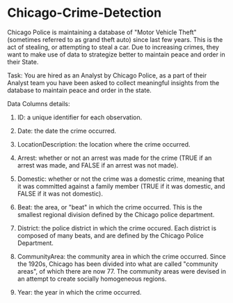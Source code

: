 # Chicago-Crime-Detection
Chicago Police is maintaining a database of "Motor Vehicle Theft" (sometimes referred to as grand theft auto) since last few years. This is the act of stealing, or attempting to steal a car. Due to increasing crimes, they want to make use of data to strategize better to maintain peace and order in their State.

Task: You are hired as an Analyst by Chicago Police, as a part of their Analyst team you have been asked to collect meaningful insights from the database to maintain peace and order in the state.

Data Columns details:
1. ID: a unique identifier for each observation.

2. Date: the date the crime occurred. 

3. LocationDescription: the location where the crime occurred.

4. Arrest: whether or not an arrest was made for the crime (TRUE if an arrest was made, and FALSE if an arrest was not made).

5. Domestic: whether or not the crime was a domestic crime, meaning that it was committed against a family member (TRUE if it was domestic, and FALSE if it was not domestic).

6. Beat: the area, or "beat" in which the crime occurred. This is the smallest regional division defined by the Chicago police department.

7. District: the police district in which the crime occured. Each district is composed of many beats, and are defined by the Chicago Police Department.

8. CommunityArea: the community area in which the crime occurred. Since the 1920s, Chicago has been divided into what are called "community areas", of which there are now 77. The community areas were devised in an attempt to create socially homogeneous regions.

9. Year: the year in which the crime occurred.
